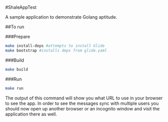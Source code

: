 #ShaleAppTest

A sample application to demonstrate Golang aptitude.

##To run

###Prepare

```bash
make install-deps #attempts to install Glide
make bootstrap #installs deps from glide.yaml
```

###Build

```bash
make build
```

###Run

```bash
make run
```

The output of this command will show you what URL to use in your browser to see the app. In order to see the messages sync with multiple users you should now open up another browser or an incognito window and visit the application there as well.